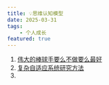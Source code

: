 ```yaml
---
title: 💡思维认知模型
date: 2025-03-31
tags: 
    - 个人成长
featured: true
---
```


1. [伟大的棒球手要么不做要么最好](../books/book1)
2. [复杂自适应系统研究方法](../books/book3#我们如何到达这里重新思考地球上的进化)
3. 